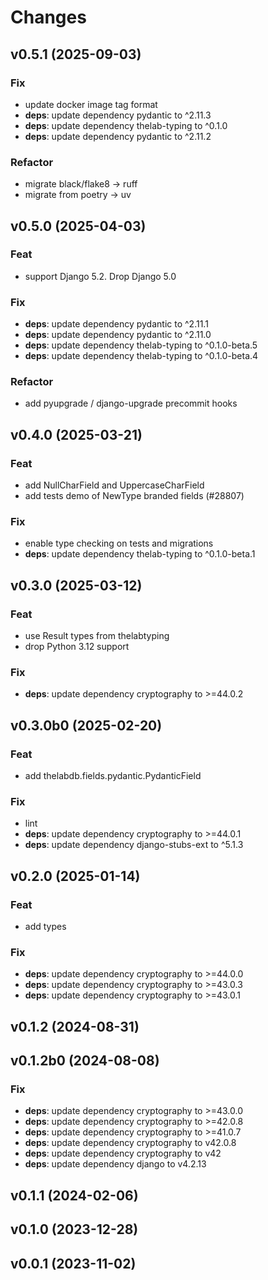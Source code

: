 # Changes

## v0.5.1 (2025-09-03)

### Fix

- update docker image tag format
- **deps**: update dependency pydantic to ^2.11.3
- **deps**: update dependency thelab-typing to ^0.1.0
- **deps**: update dependency pydantic to ^2.11.2

### Refactor

- migrate black/flake8 -> ruff
- migrate from poetry -> uv

## v0.5.0 (2025-04-03)

### Feat

- support Django 5.2. Drop Django 5.0

### Fix

- **deps**: update dependency pydantic to ^2.11.1
- **deps**: update dependency pydantic to ^2.11.0
- **deps**: update dependency thelab-typing to ^0.1.0-beta.5
- **deps**: update dependency thelab-typing to ^0.1.0-beta.4

### Refactor

- add pyupgrade / django-upgrade precommit hooks

## v0.4.0 (2025-03-21)

### Feat

- add NullCharField and UppercaseCharField
- add tests demo of NewType branded fields (#28807)

### Fix

- enable type checking on tests and migrations
- **deps**: update dependency thelab-typing to ^0.1.0-beta.1

## v0.3.0 (2025-03-12)

### Feat

- use Result types from thelabtyping
- drop Python 3.12 support

### Fix

- **deps**: update dependency cryptography to >=44.0.2

## v0.3.0b0 (2025-02-20)

### Feat

- add thelabdb.fields.pydantic.PydanticField

### Fix

- lint
- **deps**: update dependency cryptography to >=44.0.1
- **deps**: update dependency django-stubs-ext to ^5.1.3

## v0.2.0 (2025-01-14)

### Feat

- add types

### Fix

- **deps**: update dependency cryptography to >=44.0.0
- **deps**: update dependency cryptography to >=43.0.3
- **deps**: update dependency cryptography to >=43.0.1

## v0.1.2 (2024-08-31)

## v0.1.2b0 (2024-08-08)

### Fix

- **deps**: update dependency cryptography to >=43.0.0
- **deps**: update dependency cryptography to >=42.0.8
- **deps**: update dependency cryptography to >=41.0.7
- **deps**: update dependency cryptography to v42.0.8
- **deps**: update dependency cryptography to v42
- **deps**: update dependency django to v4.2.13

## v0.1.1 (2024-02-06)

## v0.1.0 (2023-12-28)

## v0.0.1 (2023-11-02)
